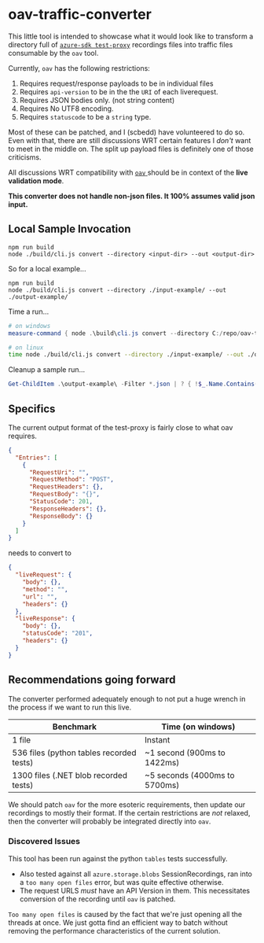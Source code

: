 # oav-traffic-converter

This little tool is intended to showcase what it would look like to transform a directory full of [`azure-sdk test-proxy`](https://github.com/Azure/azure-sdk-tools/tree/main/tools/test-proxy/Azure.Sdk.Tools.TestProxy) recordings files into traffic files consumable by the `oav` tool.

Currently, `oav` has the following restrictions:

1. Requires request/response payloads to be in individual files
2. Requires `api-version` to be in the the `URI` of each liverequest.
3. Requires JSON bodies only. (not string content)
4. Requires No UTF8 encoding.
5. Requires `statuscode` to be a `string` type.

Most of these can be patched, and I (scbedd) have volunteered to do so. Even with that, there are still discussions WRT certain features I _don't_ want to meet in the middle on. The split up payload files is definitely one of those criticisms.

All discussions WRT compatibility with [`oav` ](https://github.com/Azure/oav/) should be in context of the **live validation mode**.

**This converter does not handle non-json files. It 100% assumes valid json input.**

## Local Sample Invocation

```node
npm run build
node ./build/cli.js convert --directory <input-dir> --out <output-dir>
```

So for a local example...

```node
npm run build
node ./build/cli.js convert --directory ./input-example/ --out ./output-example/
```

Time a run...

```powershell
# on windows
measure-command { node .\build\cli.js convert --directory C:/repo/oav-traffic-converter/input-example/ --out ./output-example/ | out-host }
```

```sh
# on linux
time node ./build/cli.js convert --directory ./input-example/ --out ./output-example/
```

Cleanup a sample run...

```powershell
Get-ChildItem .\output-example\ -Filter *.json | ? { !$_.Name.Contains("output-example.json") -and !$_.Name.Contains("test_retry.pyTestStorageRetrytest_retry_on_server_error0.json") } | % { Remove-Item $_ }
```

## Specifics

The current output format of the test-proxy is fairly close to what oav requires.

```json
{
  "Entries": [
    {
      "RequestUri": "",
      "RequestMethod": "POST",
      "RequestHeaders": {},
      "RequestBody": "{}",
      "StatusCode": 201,
      "ResponseHeaders": {},
      "ResponseBody": {} 
    }
  ]
}
```

needs to convert to

```json
{
  "liveRequest": {
    "body": {},
    "method": "",
    "url": "",
    "headers": {}
  },
  "liveResponse": {
    "body": {},
    "statusCode": "201",
    "headers": {}
  }
}
```

## Recommendations going forward

The converter performed adequately enough to not put a huge wrench in the process if we want to run this live.

| Benchmark | Time (on windows) |
|---|---|
| 1 file | Instant |
| 536 files (python tables recorded tests) | ~1 second (900ms to 1422ms) |
| 1300 files (.NET blob recorded tests) | ~5 seconds (4000ms to 5700ms) |

We should patch `oav` for the more esoteric requirements, then update our recordings to mostly their format. If the certain restrictions are _not_ relaxed, then the converter will probably be integrated directly into `oav`.

### Discovered Issues

This tool has been run against the python `tables` tests successfully.

* Also tested against all `azure.storage.blobs` SessionRecordings, ran into a `too many open files` error, but was quite effective otherwise.
* The request URLS _must_ have an API Version in them. This necessitates conversion of the recording until `oav` is patched.

`Too many open files` is caused by the fact that we're just opening all the threads at once. We just gotta find an efficient way to batch without removing the performance characteristics of the current solution.
